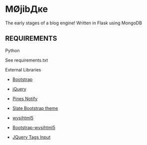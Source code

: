 ﻿MØjibДĸe
================================

The early stages of a blog engine!
Written in Flask using MongoDB


REQUIREMENTS
-------------------------

Python

See requirements.txt


External Libraries

* [Bootstrap](http://twitter.github.com/bootstrap/)

* [jQuery](http://jquery.com/)

* [Pines Notify](http://pinesframework.org/pnotify/)

* [Slate Bootstrap theme](http://bootswatch.com/slate/)

* [wysihtml5](https://github.com/xing/wysihtml5)

* [Bootstrap-wysihtml5](https://github.com/jhollingworth/bootstrap-wysihtml5)

* [JQuery Tags Input](http://xoxco.com/projects/code/tagsinput/)

